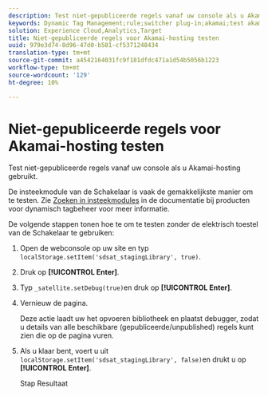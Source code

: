 ```yaml
---
description: Test niet-gepubliceerde regels vanaf uw console als u Akamai-hosting gebruikt.
keywords: Dynamic Tag Management;rule;switcher plug-in;akamai;test akamai;unpublished rules;test unpublished rules;debug rule
solution: Experience Cloud,Analytics,Target
title: Niet-gepubliceerde regels voor Akamai-hosting testen
uuid: 979e3d74-8d96-47d0-b581-cf5371248434
translation-type: tm+mt
source-git-commit: a4542164031fc9f181dfdc471a1d54b5056b1223
workflow-type: tm+mt
source-wordcount: '129'
ht-degree: 10%

---
```



# Niet-gepubliceerde regels voor Akamai-hosting testen

Test niet-gepubliceerde regels vanaf uw console als u Akamai-hosting gebruikt.

De insteekmodule van de Schakelaar is vaak de gemakkelijkste manier om te testen. Zie [Zoeken in insteekmodules](https://docs.adobe.com/content/help/en/dtm/using/resources/plugins/search-discovery-plugins.html) in de documentatie bij producten voor dynamisch tagbeheer voor meer informatie.

De volgende stappen tonen hoe te om te testen zonder de elektrisch toestel van de Schakelaar te gebruiken:

1. Open de webconsole op uw site en typ `localStorage.setItem('sdsat_stagingLibrary', true)`.
1. Druk op **[!UICONTROL Enter]**.
1. Typ `_satellite.setDebug(true)`en druk op **[!UICONTROL Enter]**.
1. Vernieuw de pagina.

   Deze actie laadt uw het opvoeren bibliotheek en plaatst debugger, zodat u details van alle beschikbare (gepubliceerde/unpublished) regels kunt zien die op de pagina vuren.
1. Als u klaar bent, voert u uit `localStorage.setItem('sdsat_stagingLibrary', false)`en drukt u op **[!UICONTROL Enter]**.

   Stap Resultaat
